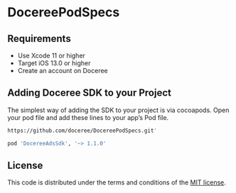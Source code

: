 # DocereePodSpecs

## Requirements
- Use Xcode 11 or higher
- Target iOS 13.0 or higher
- Create an account on Doceree

## Adding Doceree SDK to your Project
The simplest way of adding the SDK to your project is via cocoapods. Open your pod file and add these lines to your app’s Pod file. 
```sh
https://github.com/doceree/DocereePodSpecs.git'
```

```sh
pod 'DocereeAdsSdk', '~> 1.1.0'
```


## License
This code is distributed under the terms and conditions of the [MIT license](https://github.com/doceree/ios-sdk/blob/master/MIT%20License).
